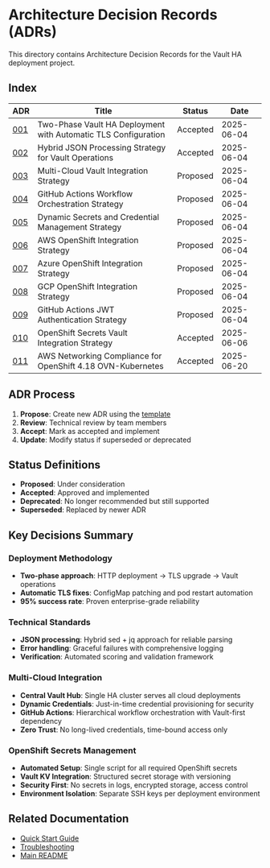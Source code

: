 # Architecture Decision Records (ADRs)

This directory contains Architecture Decision Records for the Vault HA deployment project.

## Index

| ADR | Title | Status | Date |
|-----|-------|--------|------|
| [001](001-two-phase-vault-deployment.md) | Two-Phase Vault HA Deployment with Automatic TLS Configuration | Accepted | 2025-06-04 |
| [002](002-json-processing-strategy.md) | Hybrid JSON Processing Strategy for Vault Operations | Accepted | 2025-06-04 |
| [003](003-multi-cloud-vault-integration.md) | Multi-Cloud Vault Integration Strategy | Proposed | 2025-06-04 |
| [004](004-github-actions-workflow-orchestration.md) | GitHub Actions Workflow Orchestration Strategy | Proposed | 2025-06-04 |
| [005](005-dynamic-secrets-credential-management.md) | Dynamic Secrets and Credential Management Strategy | Proposed | 2025-06-04 |
| [006](006-aws-openshift-integration-strategy.md) | AWS OpenShift Integration Strategy | Proposed | 2025-06-04 |
| [007](007-azure-openshift-integration-strategy.md) | Azure OpenShift Integration Strategy | Proposed | 2025-06-04 |
| [008](008-gcp-openshift-integration-strategy.md) | GCP OpenShift Integration Strategy | Proposed | 2025-06-04 |
| [009](009-github-actions-jwt-authentication-strategy.md) | GitHub Actions JWT Authentication Strategy | Proposed | 2025-06-04 |
| [010](010-openshift-secrets-vault-integration.md) | OpenShift Secrets Vault Integration Strategy | Accepted | 2025-06-06 |
| [011](011-aws-networking-compliance-ovn-kubernetes.md) | AWS Networking Compliance for OpenShift 4.18 OVN-Kubernetes | Accepted | 2025-06-20 |

## ADR Process

1. **Propose**: Create new ADR using the [template](template.md)
2. **Review**: Technical review by team members
3. **Accept**: Mark as accepted and implement
4. **Update**: Modify status if superseded or deprecated

## Status Definitions

- **Proposed**: Under consideration
- **Accepted**: Approved and implemented
- **Deprecated**: No longer recommended but still supported
- **Superseded**: Replaced by newer ADR

## Key Decisions Summary

### Deployment Methodology
- **Two-phase approach**: HTTP deployment → TLS upgrade → Vault operations
- **Automatic TLS fixes**: ConfigMap patching and pod restart automation
- **95% success rate**: Proven enterprise-grade reliability

### Technical Standards
- **JSON processing**: Hybrid sed + jq approach for reliable parsing
- **Error handling**: Graceful failures with comprehensive logging
- **Verification**: Automated scoring and validation framework

### Multi-Cloud Integration
- **Central Vault Hub**: Single HA cluster serves all cloud deployments
- **Dynamic Credentials**: Just-in-time credential provisioning for security
- **GitHub Actions**: Hierarchical workflow orchestration with Vault-first dependency
- **Zero Trust**: No long-lived credentials, time-bound access only

### OpenShift Secrets Management
- **Automated Setup**: Single script for all required OpenShift secrets
- **Vault KV Integration**: Structured secret storage with versioning
- **Security First**: No secrets in logs, encrypted storage, access control
- **Environment Isolation**: Separate SSH keys per deployment environment

## Related Documentation

- [Quick Start Guide](../guides/quick-start.md)
- [Troubleshooting](../troubleshooting/)
- [Main README](../../README.md)
